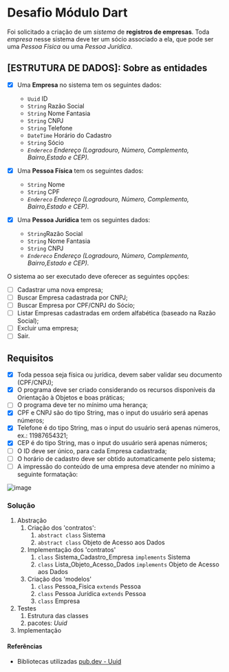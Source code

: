 # Desafio Módulo Dart

Foi solicitado a criação de um *sistema* de **registros de empresas**.
Toda *empresa* nesse sistema deve ter um sócio associado a ela, que pode ser uma *Pessoa Física* ou uma *Pessoa Jurídica*.

## [ESTRUTURA DE DADOS]: Sobre as entidades

- [x] Uma **Empresa** no sistema tem os seguintes dados:
  - `Uuid` ID
  - `String` Razão Social
  - `String` Nome Fantasia
  - `String` CNPJ
  - `String` Telefone
  - `DateTime` Horário do Cadastro
  - `String` Sócio
  - *`Endereco` Endereço (Logradouro, Número, Complemento, Bairro,Estado e CEP).*

- [x] Uma **Pessoa Física** tem os seguintes dados:
  - `String` Nome
  - `String` CPF
  - *`Endereco` Endereço (Logradouro, Número, Complemento, Bairro,Estado e CEP).*

- [x] Uma **Pessoa Jurídica** tem os seguintes dados:
  - `String`Razão Social
  - `String` Nome Fantasia
  - `String` CNPJ
  - *`Endereco` Endereço (Logradouro, Número, Complemento, Bairro,Estado e CEP).*

O sistema ao ser executado deve oferecer as seguintes opções:

- [ ] Cadastrar uma nova empresa;
- [ ] Buscar Empresa cadastrada por CNPJ;
- [ ] Buscar Empresa por CPF/CNPJ do Sócio;
- [ ] Listar Empresas cadastradas em ordem alfabética (baseado na Razão Social);
- [ ] Excluir uma empresa;
- [ ] Sair.

## Requisitos

- [x] Toda pessoa seja física ou jurídica, devem saber validar seu
documento (CPF/CNPJ);
- [x] O programa deve ser criado considerando os recursos disponíveis da
Orientação à Objetos e boas práticas;
- [ ] O programa deve ter no mínimo uma herança;
- [x] CPF e CNPJ são do tipo String, mas o input do usuário será apenas
números;
- [x] Telefone é do tipo String, mas o input do usuário será apenas
números, ex.: 11987654321;
- [x] CEP é do tipo String, mas o input do usuário será apenas números;
- [ ] O ID deve ser único, para cada Empresa cadastrada;
- [ ] O horário de cadastro deve ser obtido automaticamente pelo sistema;
- [ ] A impressão do conteúdo de uma empresa deve atender no mínimo a
seguinte formatação:

![image](https://i.imgur.com/rxxhn4U.png)

### Solução

1. Abstração
   1. Criação dos 'contratos':
      1. ``abstract class`` Sistema
      2. ``abstract class`` Objeto de Acesso aos Dados
   2. Implementação dos 'contratos'
      1. ``class`` Sistema_Cadastro_Empresa ``implements`` Sistema
      2. ``class`` Lista_Objeto_Acesso_Dados ``implements`` Objeto de Acesso aos Dados
   3. Criação dos 'modelos'
      1. ``class`` Pessoa_Fisica ``extends`` Pessoa
      2. ``class`` Pessoa Jurídica ``extends`` Pessoa
      3. ``class`` Empresa
2. Testes
   1. Estrutura das classes
   2. pacotes: *Uuid*
3. Implementação

#### Referências

- Bibliotecas utilizadas
[pub.dev - Uuid](https://pub.dev/packages/uuid)
